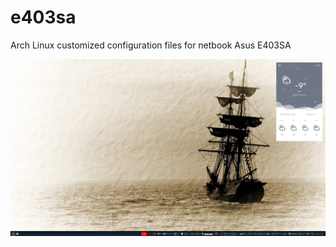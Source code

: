 # e403sa
Arch Linux customized configuration files for netbook Asus E403SA

![Alt text](Screenshot_2018-Feb-07_17:43:12.png?raw=true "Title")
